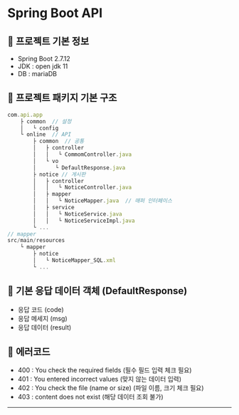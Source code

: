 # Spring Boot API

## 🚀 프로젝트 기본 정보
- Spring Boot 2.7.12
- JDK : open jdk 11
- DB : mariaDB

## 🚀 프로젝트 패키지 기본 구조
```js
com.api.app
    ├ common  // 설정 
    │   └ config
    └ online  // API 
        ├ common  // 공통
        │   ├ controller
        │   │   └ CommomController.java
        │   └ vo
        │      └ DefaultResponse.java
        ├ notice // 게시판
        │   ├ controller
        │   │   └ NoticeController.java
        │   ├ mapper
        │   │   └ NoticeMapper.java  // 매퍼 인터페이스
        │   ├ service
        │   │   └ NoticeService.java
        │   │   └ NoticeServiceImpl.java
        └ ...
// mapper
src/main/resources
    └ mapper
        ├ notice 
        │   └ NoticeMapper_SQL.xml  
        └ ...
```
## 🚀 기본 응답 데이터 객체 (DefaultResponse)
- 응답 코드 (code)
- 응답 메세지 (msg)
- 응답 데이터 (result)

 ## 🚀 에러코드 
- 400 : You check the required fields (필수 필드 입력 체크 필요)
- 401 : You entered incorrect values (맞지 않는 데이터 입력)
- 402 : You check the file (name or size) (파일 이름, 크기 체크 필요)
- 403 : content does not exist (해당 데이터 조회 불가)

---